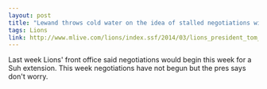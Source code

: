 ```yaml
---
layout: post
title: "Lewand throws cold water on the idea of stalled negotiations with Suh's agency"
tags: Lions
link: http://www.mlive.com/lions/index.ssf/2014/03/lions_president_tom_lewand_con.html
---
```


Last week Lions' front office said negotiations would begin this week for a Suh extension.  This week negotiations have not begun but the pres says don't worry.
